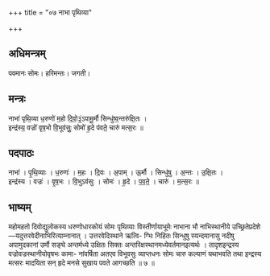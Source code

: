 +++
title = "०७ नाभा पृथिव्या"

+++
## अधिमन्त्रम्
पवमानः सोमः। हरिमन्तः। जगती।

## मन्त्रः
नाभा॑ पृथि॒व्या ध॒रुणो॑ म॒हो दि॒वो॒३॒॑ऽपामू॒र्मौ सिन्धु॑ष्व॒न्तरु॑क्षि॒तः ।  
इन्द्र॑स्य॒ वज्रो॑ वृष॒भो वि॒भूव॑सुः॒ सोमो॑ हृ॒दे प॑वते॒ चारु॑ मत्स॒रः ॥

## पदपाठः
नाभा॑ । पृ॒थि॒व्याः । ध॒रुणः॑ । म॒हः । दि॒वः । अ॒पाम् । ऊ॒र्मौ । सिन्धु॑षु । अ॒न्तः । उ॒क्षि॒तः ।  
इन्द्र॑स्य । वज्रः॑ । वृ॒ष॒भः । वि॒भुऽव॑सुः । सोमः॑ । हृ॒दे । प॒व॒ते॒ । चारु॑ । म॒त्स॒रः ॥

## भाष्यम्
महोमहतो दिवोद्युलोकस्य धरुणोधारकोयं सोमः पृथिव्याः विस्तीर्णायाभूमेः नाभाना भौ नाभिस्थानीये उच्छ्रितेप्रदेशे—यदुत्तरवेदीनाभिरित्याम्नानात् । उत्तरवेदिस्थाने ऋत्वि- ग्भिः निहितः सिन्धुषु स्यन्दमानासु नदीषु अपामुदकानां उर्मौ सङ्घे अन्तर्मध्ये उक्षितः सिक्तः अन्तरिक्षस्थानमध्येवर्तमानइत्यर्थः । तादृशइन्द्रस्य वज्रोवज्रस्थानीयोवृषभः कामा- नांवर्षिता अतएव विभूवसुः व्याप्तधनः सोमः चारु कल्याणं यथाभवति तथा इन्द्रस्य मत्सरः मादयिता सन् हृदे मनसे सुखाय पवते आगच्छति ॥ ७ ॥